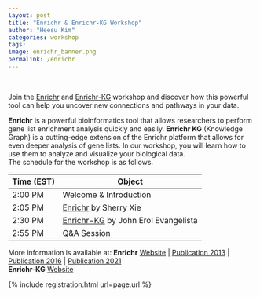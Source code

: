 ```yaml
---
layout: post
title: "Enrichr & Enrichr-KG Workshop"
author: "Heesu Kim"
categories: workshop
tags: 
image: enrichr_banner.png
permalink: /enrichr
---
```

<br>


Join the [Enrichr](https://maayanlab.cloud/Enrichr/) and [Enrichr-KG](https://maayanlab.cloud/enrichr-kg) workshop and discover how this powerful tool can help you uncover new connections and pathways in your data.

**Enrichr** is a powerful bioinformatics tool that allows researchers to perform gene list enrichment analysis quickly and easily. **Enrichr KG** (Knowledge Graph) is a cutting-edge extension of the Enrichr platform that allows for even deeper analysis of gene lists. In our workshop, you will learn how to use them to analyze and visualize your biological data.
<br>The schedule for the workshop is as follows. <br>

Time (EST) | Object  
----- | ------------------
2:00 PM  | Welcome & Introduction
2:05 PM  | [Enrichr](https://maayanlab.cloud/Enrichr/) by Sherry Xie
2:30 PM  | [Enrichr-KG](https://maayanlab.cloud/enrichr-kg) by John Erol Evangelista
2:55 PM  | Q&A Session


More information is available at:
**Enrichr** [Website](https://maayanlab.cloud/Enrichr/) | [Publication 2013](https://pubmed.ncbi.nlm.nih.gov/23586463/) | [Publication 2016](https://pubmed.ncbi.nlm.nih.gov/27141961/) | [Publication 2021](https://currentprotocols.onlinelibrary.wiley.com/doi/10.1002/cpz1.90/)<br>
**Enrichr-KG** [Website](https://maayanlab.cloud/enrichr-kg)

{% include registration.html url=page.url %}

